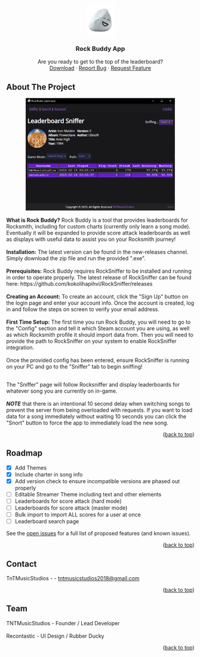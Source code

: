 

<a name="readme-top"></a>
<!-- PROJECT LOGO -->
<br />
<div align="center">
  <a href="https://github.com/tnt-coders/rock-buddy-app/">
    <img src="images/buddy.png" alt="Logo" width="80" height="80">
  </a>

  <h3 align="center">Rock Buddy App</h3>

  <p align="center">Are you ready to get to the top of the leaderboard?
    <br />
    <a href="https://github.com/tnt-coders/rock-buddy-app/releases">Download</a>
    ·
    <a href="https://github.com/tnt-coders/rock-buddy-app/issues">Report Bug</a>
    ·
    <a href="https://github.com/tnt-coders/rock-buddy-app/issues">Request Feature</a>
  </p>
</div>




<!-- ABOUT THE PROJECT -->
## About The Project
<p align="center">
        <img src="images/preview.png" alt="preview" width="400" >
  </p>
<b>What is Rock Buddy?</b>
Rock Buddy is a tool that provides leaderboards for Rocksmith, including for custom charts (currently only learn a song mode). Eventually it will be expanded to provide score attack leaderboards as well as displays with useful data to assist you on your Rocksmith journey!
<br /><br />
<b>Installation:</b>
The latest version can be found in the new-releases channel. Simply download the zip file and run the provided ".exe".
<br /><br />
<b>Prerequisites:</b>
Rock Buddy requires RockSniffer to be installed and running in order to operate properly. The latest release of RockSniffer can be found here: https://github.com/kokolihapihvi/RockSniffer/releases
<br /><br />
<b>Creating an Account:</b>
To create an account, click the "Sign Up" button on the login page and enter your account info. Once the account is created, log in and follow the steps on screen to verify your email address.
<br /><br />
<b>First Time Setup:</b>
The first time you run Rock Buddy, you will need to go to the "Config" section and tell it which Steam account you are using, as well as which Rocksmith profile it should import data from. Then you will need to provide the path to RockSniffer on your system to enable RockSniffer integration.
<br /><br />
Once the provided config has been entered, ensure RockSniffer is running on your PC and go to the "Sniffer" tab to begin sniffing! 
<br /><br />

The "Sniffer" page will follow Rocksniffer and display leaderboards for whatever song you are currently on in-game.
<br /><br />
<b><i>NOTE</i></b> that there is an intentional 10 second delay when switching songs to prevent the server from being overloaded with requests. If you want to load data for a song immediately without waiting 10 seconds you can click the "Snort" button to force the app to immediately load the new song.
<br />
<p align="right">(<a href="#readme-top">back to top</a>)</p>


<!-- ROADMAP -->
## Roadmap

- [x] Add Themes 
- [x] Include charter in song info
- [x] Add version check to ensure incompatible versions are phased out properly
- [ ] Editable Streamer Theme including text and other elements
- [ ] Leaderboards for score attack (hard mode)
- [ ] Leaderboards for score attack (master mode) 
- [ ] Bulk import to import ALL scores for a user at once
- [ ] Leaderboard search page

See the [open issues](https://github.com/tnt-coders/rock-buddy-app/issues) for a full list of proposed features (and known issues).

<p align="right">(<a href="#readme-top">back to top</a>)</p>



<!-- CONTACT -->
## Contact

TnTMusicStudios - - tntmusicstudios2018@gmail.com

<p align="right">(<a href="#readme-top">back to top</a>)</p>



<!-- TeAM -->
## Team

TNTMusicStudios - Founder / Lead Developer<br /><br />
Recontastic - UI Design / Rubber Ducky

<p align="right">(<a href="#readme-top">back to top</a>)</p>

